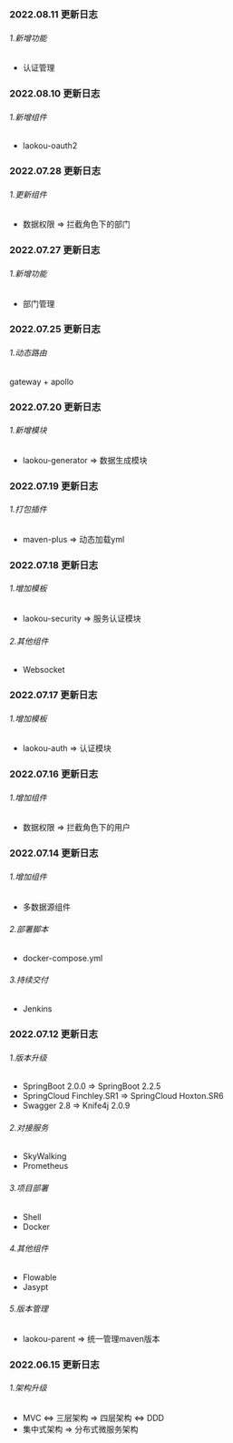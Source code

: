 ### 2022.08.11 更新日志
###### 1.新增功能
* 认证管理

### 2022.08.10 更新日志
###### 1.新增组件
* laokou-oauth2

### 2022.07.28 更新日志
###### 1.更新组件
* 数据权限 => 拦截角色下的部门

### 2022.07.27 更新日志
###### 1.新增功能
* 部门管理

### 2022.07.25 更新日志
###### 1.动态路由
gateway + apollo

### 2022.07.20 更新日志
###### 1.新增模块
* laokou-generator => 数据生成模块

### 2022.07.19 更新日志
###### 1.打包插件
* maven-plus => 动态加载yml

### 2022.07.18 更新日志
###### 1.增加模板
* laokou-security => 服务认证模块

###### 2.其他组件
* Websocket

### 2022.07.17 更新日志
###### 1.增加模板
* laokou-auth => 认证模块

### 2022.07.16 更新日志
###### 1.增加组件
* 数据权限 => 拦截角色下的用户

### 2022.07.14 更新日志
###### 1.增加组件
* 多数据源组件

###### 2.部署脚本
* docker-compose.yml

###### 3.持续交付
* Jenkins

### 2022.07.12 更新日志
###### 1.版本升级
* SpringBoot 2.0.0 => SpringBoot 2.2.5
* SpringCloud Finchley.SR1 => SpringCloud Hoxton.SR6
* Swagger 2.8 => Knife4j 2.0.9
###### 2.对接服务
* SkyWalking
* Prometheus

###### 3.项目部署
* Shell
* Docker

###### 4.其他组件
* Flowable
* Jasypt

###### 5.版本管理
* laokou-parent => 统一管理maven版本

### 2022.06.15 更新日志
###### 1.架构升级
* MVC <=> 三层架构 => 四层架构 <=> DDD
* 集中式架构 => 分布式微服务架构
